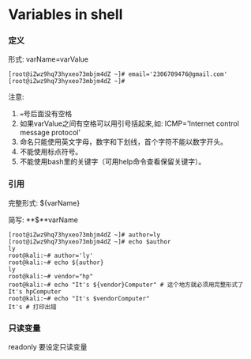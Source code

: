 # Variables in shell 

### 定义

形式: varName=varValue 

```shell
[root@iZwz9hq73hyxeo73mbjm4dZ ~]# email='2306709476@gmail.com'
[root@iZwz9hq73hyxeo73mbjm4dZ ~]#
```

注意:

1. `=`号后面没有空格
2. 如果varValue之间有空格可以用引号括起来,如: ICMP='Internet control message protocol'
3. 命名只能使用英文字母，数字和下划线，首个字符不能以数字开头。
4. 不能使用标点符号。
5. 不能使用bash里的关键字（可用help命令查看保留关键字）。

### 引用

完整形式: ${varName}

简写: **$**varName

```shell
[root@iZwz9hq73hyxeo73mbjm4dZ ~]# author=ly
[root@iZwz9hq73hyxeo73mbjm4dZ ~]# echo $author
ly
root@kali:~# author='ly'
root@kali:~# echo ${author}
ly
root@kali:~# vendor="hp"
root@kali:~# echo "It's ${vendor}Computer" # 这个地方就必须用完整形式了
It's hpComputer
root@kali:~# echo "It's $vendorComputer"
It's # 打印出错

```

### 只读变量

readonly 要设定只读变量